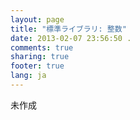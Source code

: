 ```yaml
---
layout: page
title: "標準ライブラリ: 整数"
date: 2013-02-07 23:56:50 .
comments: true
sharing: true
footer: true
lang: ja
---
```


未作成
